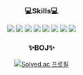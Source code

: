 
<div align=center>
  
### 💻Skills💻

<img src="https://img.shields.io/badge/Python-3776AB?style=flat&logo=python&logoColor=white"/>
<img src="https://img.shields.io/badge/JupyterNotebook-F37626?style=flat&logo=jupyter&logoColor=white"/>
<img src="https://img.shields.io/badge/PyCharm-000000?style=flat&logo=pycharm&logoColor=white"/>
<img src="https://img.shields.io/badge/Java-FFFFFF?style=flat&logo=openjdk&logoColor=black"/>
<img src="https://img.shields.io/badge/Eclipse-2C2255?style=flat&logo=eclipseide&logoColor=white"/>
<img src="https://img.shields.io/badge/R-276DC3?style=flat&logo=r&logoColor=white"/>
<img src="https://img.shields.io/badge/RStudio-75AADB?style=flat&logo=rstudio&logoColor=white"/>
<img src="https://img.shields.io/badge/MySQL-4479A1?style=flat&logo=mysql&logoColor=white"/>

### ✨BOJ✨

[![Solved.ac
프로필](http://mazassumnida.wtf/api/v2/generate_badge?boj={eunji00-kim})](https://solved.ac/{eunji00-kim})

</div>
